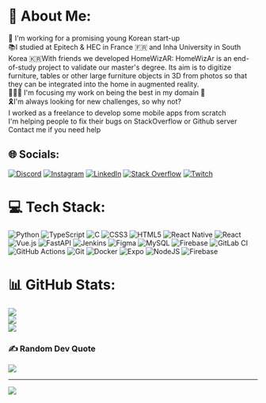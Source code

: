 # 💫 About Me:
🏬 I'm working for a promising young Korean start-up <br>📚I studied at Epitech & HEC in France 🇫🇷 and Inha University in South Korea 🇰🇷<be>With friends we developed HomeWizAR: HomeWizAr is an end-of-study project to validate our master's degree. Its aim is to digitize furniture, tables or other large furniture objects in 3D from photos so that they can be integrated into the home in augmented reality.<br>🧑🏼‍💻 I'm focusing my work on being the best in my domain 📱<br>🎗️I'm always looking for new challenges, so why not?<br>I worked as a freelance to develop some mobile apps from scratch<br>I'm helping people to fix their bugs on StackOverflow or Github server<br>Contact me if you need help


## 🌐 Socials:
[![Discord](https://img.shields.io/badge/Discord-%237289DA.svg?logo=discord&logoColor=white)](https://discord.gg/https://discord.com/users/279973809765744640) [![Instagram](https://img.shields.io/badge/Instagram-%23E4405F.svg?logo=Instagram&logoColor=white)](https://instagram.com/benr_png) [![LinkedIn](https://img.shields.io/badge/LinkedIn-%230077B5.svg?logo=linkedin&logoColor=white)](https://linkedin.com/in/benjamin-raymond-582326178) [![Stack Overflow](https://img.shields.io/badge/-Stackoverflow-FE7A16?logo=stack-overflow&logoColor=white)](https://stackoverflow.com/users/Benj) [![Twitch](https://img.shields.io/badge/Twitch-%239146FF.svg?logo=Twitch&logoColor=white)](https://twitch.tv/gtlucci) 

# 💻 Tech Stack:
![Python](https://img.shields.io/badge/python-3670A0?style=plastic&logo=python&logoColor=ffdd54) ![TypeScript](https://img.shields.io/badge/typescript-%23007ACC.svg?style=plastic&logo=typescript&logoColor=white) ![C](https://img.shields.io/badge/c-%2300599C.svg?style=plastic&logo=c&logoColor=white) ![CSS3](https://img.shields.io/badge/css3-%231572B6.svg?style=plastic&logo=css3&logoColor=white) ![HTML5](https://img.shields.io/badge/html5-%23E34F26.svg?style=plastic&logo=html5&logoColor=white) ![React Native](https://img.shields.io/badge/react_native-%2320232a.svg?style=plastic&logo=react&logoColor=%2361DAFB) ![React](https://img.shields.io/badge/react-%2320232a.svg?style=plastic&logo=react&logoColor=%2361DAFB) ![Vue.js](https://img.shields.io/badge/vue.js-%2335495e.svg?style=plastic&logo=vuedotjs&logoColor=%234FC08D) ![FastAPI](https://img.shields.io/badge/FastAPI-005571?style=plastic&logo=fastapi) ![Jenkins](https://img.shields.io/badge/jenkins-%232C5263.svg?style=plastic&logo=jenkins&logoColor=white) ![Figma](https://img.shields.io/badge/figma-%23F24E1E.svg?style=plastic&logo=figma&logoColor=white) ![MySQL](https://img.shields.io/badge/mysql-4479A1.svg?style=plastic&logo=mysql&logoColor=white) ![Firebase](https://img.shields.io/badge/firebase-a08021?style=plastic&logo=firebase&logoColor=ffcd34) ![GitLab CI](https://img.shields.io/badge/gitlab%20CI-%23181717.svg?style=plastic&logo=gitlab&logoColor=white) ![GitHub Actions](https://img.shields.io/badge/github%20actions-%232671E5.svg?style=plastic&logo=githubactions&logoColor=white) ![Git](https://img.shields.io/badge/git-%23F05033.svg?style=plastic&logo=git&logoColor=white) ![Docker](https://img.shields.io/badge/docker-%230db7ed.svg?style=plastic&logo=docker&logoColor=white) ![Expo](https://img.shields.io/badge/expo-1C1E24?style=plastic&logo=expo&logoColor=#D04A37) ![NodeJS](https://img.shields.io/badge/node.js-6DA55F?style=plastic&logo=node.js&logoColor=white) ![Firebase](https://img.shields.io/badge/firebase-%23039BE5.svg?style=plastic&logo=firebase)
# 📊 GitHub Stats:
![](https://github-readme-stats.vercel.app/api?username=BRaymond69&theme=dark&hide_border=false&include_all_commits=true&count_private=true)<br/>
![](https://github-readme-streak-stats.herokuapp.com/?user=BRaymond69&theme=dark&hide_border=false)<br/>
![](https://github-readme-stats.vercel.app/api/top-langs/?username=BRaymond69&theme=dark&hide_border=false&include_all_commits=true&count_private=true&layout=compact)

### ✍️ Random Dev Quote
![](https://quotes-github-readme.vercel.app/api?type=horizontal&theme=radical)

---
[![](https://visitcount.itsvg.in/api?id=BRaymond69&icon=0&color=0)](https://visitcount.itsvg.in)

<!-- Proudly created with GPRM ( https://gprm.itsvg.in ) -->
